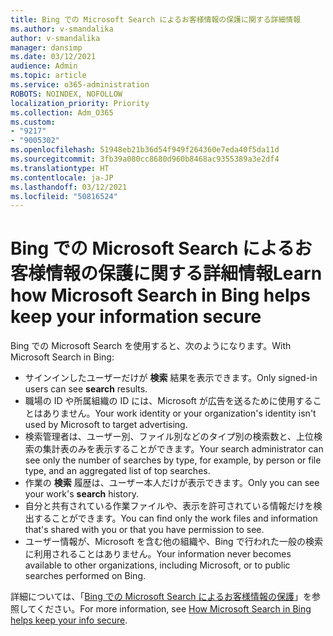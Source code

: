 ```yaml
---
title: Bing での Microsoft Search によるお客様情報の保護に関する詳細情報
ms.author: v-smandalika
author: v-smandalika
manager: dansimp
ms.date: 03/12/2021
audience: Admin
ms.topic: article
ms.service: o365-administration
ROBOTS: NOINDEX, NOFOLLOW
localization_priority: Priority
ms.collection: Adm_O365
ms.custom:
- "9217"
- "9005302"
ms.openlocfilehash: 51948eb21b36d54f949f264360e7eda40f5da11d
ms.sourcegitcommit: 3fb39a080cc8680d960b8468ac9355389a3e2df4
ms.translationtype: HT
ms.contentlocale: ja-JP
ms.lasthandoff: 03/12/2021
ms.locfileid: "50816524"
---
```

# <a name="learn-how-microsoft-search-in-bing-helps-keep-your-information-secure"></a><span data-ttu-id="abadc-102">Bing での Microsoft Search によるお客様情報の保護に関する詳細情報</span><span class="sxs-lookup"><span data-stu-id="abadc-102">Learn how Microsoft Search in Bing helps keep your information secure</span></span>

<span data-ttu-id="abadc-103">Bing での Microsoft Search を使用すると、次のようになります。</span><span class="sxs-lookup"><span data-stu-id="abadc-103">With Microsoft Search in Bing:</span></span>

- <span data-ttu-id="abadc-104">サインインしたユーザーだけが **検索** 結果を表示できます。</span><span class="sxs-lookup"><span data-stu-id="abadc-104">Only signed-in users can see **search** results.</span></span>
- <span data-ttu-id="abadc-105">職場の ID や所属組織の ID には、Microsoft が広告を送るために使用することはありません。</span><span class="sxs-lookup"><span data-stu-id="abadc-105">Your work identity or your organization's identity isn't used by Microsoft to target advertising.</span></span>
- <span data-ttu-id="abadc-106">検索管理者は、ユーザー別、ファイル別などのタイプ別の検索数と、上位検索の集計表のみを表示することができます。</span><span class="sxs-lookup"><span data-stu-id="abadc-106">Your search administrator can see only the number of searches by type, for example, by person or file type, and an aggregated list of top searches.</span></span>
- <span data-ttu-id="abadc-107">作業の **検索** 履歴は、ユーザー本人だけが表示できます。</span><span class="sxs-lookup"><span data-stu-id="abadc-107">Only you can see your work's **search** history.</span></span>
- <span data-ttu-id="abadc-108">自分と共有されている作業ファイルや、表示を許可されている情報だけを検出することができます。</span><span class="sxs-lookup"><span data-stu-id="abadc-108">You can find only the work files and information that's shared with you or that you have permission to see.</span></span>
- <span data-ttu-id="abadc-109">ユーザー情報が、Microsoft を含む他の組織や、Bing で行われた一般の検索に利用されることはありません。</span><span class="sxs-lookup"><span data-stu-id="abadc-109">Your information never becomes available to other organizations, including Microsoft, or to public searches performed on Bing.</span></span>

<span data-ttu-id="abadc-110">詳細については、「[Bing での Microsoft Search によるお客様情報の保護](https://support.microsoft.com/office/how-microsoft-search-in-bing-helps-keep-your-info-secure-cbce46ae-bb1f-4d0e-86f1-5984f4589113)」を参照してください。</span><span class="sxs-lookup"><span data-stu-id="abadc-110">For more information, see [How Microsoft Search in Bing helps keep your info secure](https://support.microsoft.com/office/how-microsoft-search-in-bing-helps-keep-your-info-secure-cbce46ae-bb1f-4d0e-86f1-5984f4589113).</span></span>

